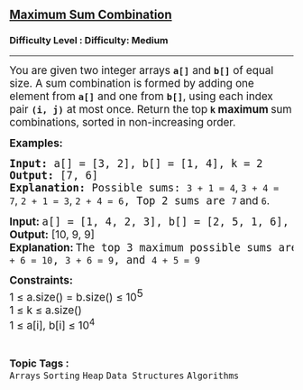 <h2><a href="https://www.geeksforgeeks.org/problems/maximum-sum-combination/1">Maximum Sum Combination</a></h2><h3>Difficulty Level : Difficulty: Medium</h3><hr><div class="problems_problem_content__Xm_eO"><p data-start="85" data-end="303"><span style="font-size: 14pt;">You are given two integer arrays <strong><code data-start="143" data-end="148">a[]</code></strong> and <strong><code data-start="153" data-end="158">b[]</code></strong> of equal size. A sum combination is formed by adding one element from <strong><code data-start="233" data-end="238">a[]</code></strong> and one from <strong><code data-start="252" data-end="257">b[]</code></strong>, using each index pair <strong><code data-start="281" data-end="289">(i, j)</code></strong> at most once. Return the top<strong data-start="316" data-end="352"> <code data-start="322" data-end="325">k</code> maximum </strong>sum combinations, sorted in non-increasing order.</span></p>
<p><span style="font-size: 14pt;"><strong>Examples:</strong></span></p>
<pre><span style="font-size: 14pt;"><strong style="font-size: 14pt;">Input: </strong><span style="font-size: 14pt;">a[] = [3, 2], b[] = [1, 4], k = 2</span><strong style="font-size: 14pt;"><br>Output: </strong><span style="font-size: 14pt;">[7, 6]</span><strong style="font-size: 14pt;"><br>Explanation: </strong><span style="font-size: 14pt;">Possible sums: <code data-start="522" data-end="529">3 + 1 = 4</code><span style="font-family: -apple-system, BlinkMacSystemFont, 'Segoe UI', Roboto, Oxygen, Ubuntu, Cantarell, 'Open Sans', 'Helvetica Neue', sans-serif;">, </span><code data-start="531" data-end="538">3 + 4 = 7</code><span style="font-family: -apple-system, BlinkMacSystemFont, 'Segoe UI', Roboto, Oxygen, Ubuntu, Cantarell, 'Open Sans', 'Helvetica Neue', sans-serif;">, </span><code data-start="540" data-end="547">2 + 1 = 3</code><span style="font-family: -apple-system, BlinkMacSystemFont, 'Segoe UI', Roboto, Oxygen, Ubuntu, Cantarell, 'Open Sans', 'Helvetica Neue', sans-serif;">, </span><code data-start="549" data-end="556">2 + 4 = 6</code>, Top 2 sums are <code data-start="574" data-end="577">7</code><span style="font-family: -apple-system, BlinkMacSystemFont, 'Segoe UI', Roboto, Oxygen, Ubuntu, Cantarell, 'Open Sans', 'Helvetica Neue', sans-serif;"> and </span><code data-start="582" data-end="585" data-is-only-node="">6</code><span style="font-family: -apple-system, BlinkMacSystemFont, 'Segoe UI', Roboto, Oxygen, Ubuntu, Cantarell, 'Open Sans', 'Helvetica Neue', sans-serif;">.<br></span></span></span></pre>
<pre><strong><span style="font-size: 14pt;"><span style="font-family: -apple-system, BlinkMacSystemFont, 'Segoe UI', Roboto, Oxygen, Ubuntu, Cantarell, 'Open Sans', 'Helvetica Neue', sans-serif;">Input: </span></span></strong><span style="font-size: 14pt;">a[] = [1, 4, 2, 3], b[] = [2, 5, 1, 6], k = 3</span><strong><span style="font-size: 14pt;"><span style="font-family: -apple-system, BlinkMacSystemFont, 'Segoe UI', Roboto, Oxygen, Ubuntu, Cantarell, 'Open Sans', 'Helvetica Neue', sans-serif;"><br></span></span></strong><strong><span style="font-size: 14pt;"><span style="font-family: -apple-system, BlinkMacSystemFont, 'Segoe UI', Roboto, Oxygen, Ubuntu, Cantarell, 'Open Sans', 'Helvetica Neue', sans-serif;">Output:</span></span></strong><span style="font-size: 14pt;"><span style="font-family: -apple-system, BlinkMacSystemFont, 'Segoe UI', Roboto, Oxygen, Ubuntu, Cantarell, 'Open Sans', 'Helvetica Neue', sans-serif;"> [10, 9, 9]<br></span></span><span style="font-size: 14pt;"><span style="font-family: -apple-system, BlinkMacSystemFont, 'Segoe UI', Roboto, Oxygen, Ubuntu, Cantarell, 'Open Sans', 'Helvetica Neue', sans-serif;"><span style="font-family: -apple-system, BlinkMacSystemFont, Segoe UI, Roboto, Oxygen, Ubuntu, Cantarell, Open Sans, Helvetica Neue, sans-serif;"><span style="font-size: 18.6667px;"><strong>Explanation:</strong></span><span style="font-size: 14pt;"><strong>&nbsp;</strong></span></span></span></span><span style="font-size: 14pt;">The top 3 maximum possible sums are : <code data-start="67" data-end="79">4 + 6 = 10</code>, <code data-start="81" data-end="92">3 + 6 = 9</code>, and <code data-start="98" data-end="109">4 + 5 = 9</code><br></span></pre>
<p><strong><span style="font-size: 14pt;"><span style="font-size: 14pt;">Constraints:</span><br></span></strong><span style="font-size: 14pt;"><span style="font-size: 14pt;">1 ≤ a.size() = b.size() ≤ 10</span><sup style="font-size: 14pt;">5</sup><br><span style="font-size: 18.6667px;">1 ≤ k ≤ a.size()<br></span></span><span style="font-size: 14pt;">1 ≤ a[i], b[i] ≤ 10<sup>4</sup></span></p></div><br><p><span style=font-size:18px><strong>Topic Tags : </strong><br><code>Arrays</code>&nbsp;<code>Sorting</code>&nbsp;<code>Heap</code>&nbsp;<code>Data Structures</code>&nbsp;<code>Algorithms</code>&nbsp;